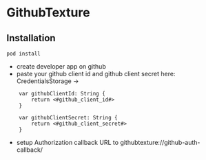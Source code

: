 # GithubTexture


## Installation

`pod install`

- create developer app on github
- paste your github client id and github client secret here:
CredentialsStorage -> 

```
    var githubClientId: String {
        return <#github_client_id#>
    }

    var githubClientSecret: String {
        return <#github_client_secret#>
    }
```
- setup Authorization callback URL to githubtexture://github-auth-callback/
